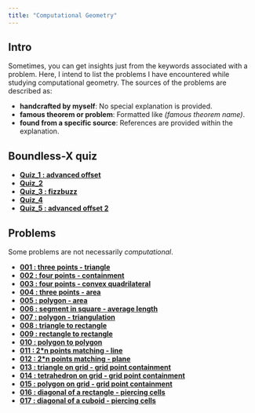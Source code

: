 ```yaml
---
title: "Computational Geometry"
---
```


Intro
--
Sometimes, you can get insights just from the keywords associated with a problem. Here, I intend to list the problems I have encountered while studying computational geometry. The sources of the problems are described as:  

* __handcrafted by myself__: No special explanation is provided.
* __famous theorem or problem__: Formatted like *(famous theorem name)*.
* __found from a specific source__: References are provided within the explanation.

Boundless-X quiz
--
<div class="grid cards" markdown>

-   [__Quiz_1 : advanced offset__](./boundlessx-quiz/1.md)
-   [__Quiz_2__](./boundlessx-quiz/2.md)
-   [__Quiz_3 : fizzbuzz__](./boundlessx-quiz/3.md)
-   [__Quiz_4__](./boundlessx-quiz/4.md)
-   [__Quiz_5 : advanced offset 2__](./boundlessx-quiz/5.md)

</div>

Problems
--

Some problems are not necessarily *computational*.
<div class="grid cards" markdown>

-   [__001 : three points - triangle__](./problems/001.md)
-   [__002 : four points - containment__](./problems/002.md)
-   [__003 : four points - convex quadrilateral__](./problems/003.md)
-   [__004 : three points - area__](./problems/004.md)
-   [__005 : polygon - area__](./problems/005.md)
-   [__006 : segment in square - average length__](./problems/006.md)
-   [__007 : polygon - triangulation__](./problems/007.md)
-   [__008 : triangle to rectangle__](./problems/008.md)
-   [__009 : rectangle to rectangle__](./problems/009.md)
-   [__010 : polygon to polygon__](./problems/010.md)
-   [__011 : 2*n points matching - line__](./problems/011.md)
-   [__012 : 2*n points matching - plane__](./problems/012.md)
-   [__013 : triangle on grid - grid point containment__](./problems/013.md)
-   [__014 : tetrahedron on grid - grid point containment__](./problems/014.md)
-   [__015 : polygon on grid - grid point containment__](./problems/015.md)
-   [__016 : diagonal of a rectangle - piercing cells__](./problems/016.md)
-   [__017 : diagonal of a cuboid - piercing cells__](./problems/017.md)

</div>